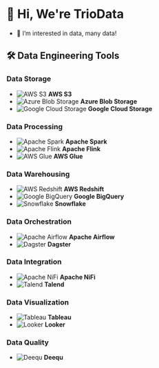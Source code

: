# 👋 Hi, We're TrioData
- 👀 I’m interested in data, many data!

## 🛠️ Data Engineering Tools

### Data Storage
- ![AWS S3](https://upload.wikimedia.org/wikipedia/commons/4/4a/Amazon_Web_Services_Logo.svg) **AWS S3**
- ![Azure Blob Storage](https://upload.wikimedia.org/wikipedia/commons/4/47/Microsoft_Azure_Logo.svg) **Azure Blob Storage**
- ![Google Cloud Storage](https://upload.wikimedia.org/wikipedia/commons/5/53/Google_Cloud_Logo.svg) **Google Cloud Storage**

### Data Processing
- ![Apache Spark](https://upload.wikimedia.org/wikipedia/commons/1/1d/Apache_Spark_logo.svg) **Apache Spark**
- ![Apache Flink](https://upload.wikimedia.org/wikipedia/commons/1/1d/Apache_Flink_logo.svg) **Apache Flink**
- ![AWS Glue](https://upload.wikimedia.org/wikipedia/commons/a/a1/Amazon_Web_Services_Logo.svg) **AWS Glue**

### Data Warehousing
- ![AWS Redshift](https://upload.wikimedia.org/wikipedia/commons/4/4a/Amazon_Web_Services_Logo.svg) **AWS Redshift**
- ![Google BigQuery](https://upload.wikimedia.org/wikipedia/commons/6/6a/Google_Cloud_Logo.svg) **Google BigQuery**
- ![Snowflake](https://upload.wikimedia.org/wikipedia/commons/0/0a/Snowflake_Logo.svg) **Snowflake**

### Data Orchestration
- ![Apache Airflow](https://upload.wikimedia.org/wikipedia/commons/a/ae/Airflow_logo.svg) **Apache Airflow**
- ![Dagster](https://upload.wikimedia.org/wikipedia/commons/7/7a/Dagster_logo.svg) **Dagster**

### Data Integration
- ![Apache NiFi](https://upload.wikimedia.org/wikipedia/commons/0/03/Apache_NiFi_logo.svg) **Apache NiFi**
- ![Talend](https://upload.wikimedia.org/wikipedia/commons/0/01/Talend_Logo.svg) **Talend**

### Data Visualization
- ![Tableau](https://upload.wikimedia.org/wikipedia/commons/4/4b/Tableau_Logo.svg) **Tableau**
- ![Looker](https://upload.wikimedia.org/wikipedia/commons/1/1c/Looker_Logo.svg) **Looker**

### Data Quality
- ![Deequ](https://upload.wikimedia.org/wikipedia/commons/7/7f/Deequ_logo.svg) **Deequ**
